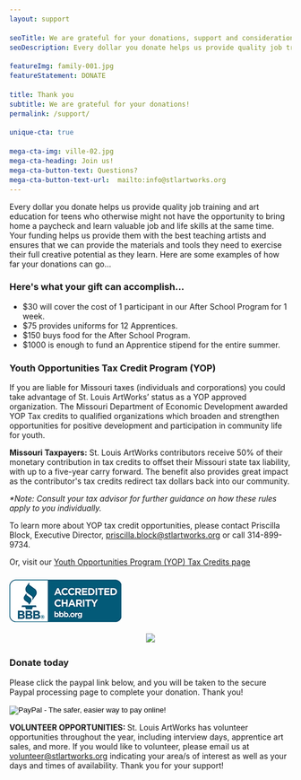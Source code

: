 ```yaml
---
layout: support

seoTitle: We are grateful for your donations, support and consideration
seoDescription: Every dollar you donate helps us provide quality job training and art education for teens who otherwise might not have the opportunity to bring home a paycheck and learn valuable job and life skills at the same time.

featureImg: family-001.jpg
featureStatement: DONATE

title: Thank you
subtitle: We are grateful for your donations!
permalink: /support/

unique-cta: true

mega-cta-img: ville-02.jpg
mega-cta-heading: Join us!
mega-cta-button-text: Questions?
mega-cta-button-text-url:  mailto:info@stlartworks.org
---
```

Every dollar you donate helps us provide quality job training and art education for teens who otherwise might not have the opportunity to bring home a paycheck and learn valuable job and life skills at the same time. Your funding helps us provide them with the best teaching artists and ensures that we can provide the materials and tools they need to exercise their full creative potential as they learn. Here are some examples of how far your donations can go...

### Here's what your gift can accomplish...

* $30 will cover the cost of 1 participant in our After School Program for 1 week.
* $75 provides uniforms for 12 Apprentices.
* $150 buys food for the After School Program.
* $1000 is enough to fund an Apprentice stipend for the entire summer.

### Youth Opportunities Tax Credit Program (YOP)

If you are liable for Missouri taxes (individuals and corporations) you could take advantage of St. Louis ArtWorks’ status as a YOP approved organization. The Missouri Department of Economic Development awarded YOP Tax credits to qualified organizations which broaden and strengthen opportunities for positive development and participation in community life for youth.

<b>Missouri Taxpayers:</b> St. Louis ArtWorks contributors receive 50% of their monetary contribution in tax credits to offset their Missouri state tax liability, with up to a five-year carry forward. The benefit also provides great impact as the contributor's tax credits redirect tax dollars back into our community.

<i>*Note: Consult your tax advisor for further guidance on how these rules apply to you individually.</i>

To learn more about YOP tax credit opportunities, please contact Priscilla Block, Executive Director, priscilla.block@stlartworks.org or call 314-899-9734.

Or, visit our [Youth Opportunities Program (YOP) Tax Credits page](/yop-tax-credits/)


### [![Better Business Bureau logo](/uploads/versions/bbblogobluesm---&#40;----200-76&#41;---.jpg)](http://www.bbb.org/stlouis/business-reviews/charity-arts-and-culture/st-louis-artworks-in-saint-louis-mo-310482094)

<center> <a href="http://www.guidestar.org/organizations/43-1735450/st-louis-artworks.aspx" target="_blank">
    <img src="http://widgets.guidestar.org/gximage2?o=7661363&l=v4" />
</a></center>

### Donate today

Please click the paypal link below, and you will be taken to the secure Paypal processing page to complete your donation. Thank you! 

<form action="https://www.paypal.com/cgi-bin/webscr" method="post" target="_top">
<input type="hidden" name="cmd" value="_s-xclick">
<input type="hidden" name="hosted_button_id" value="2R55J3XLQZYWL">
<input type="image" src="https://drive.google.com/file/d/0B3MbJSqhCOxAaWxYOWc1ZlowM0E/view?usp=sharing" border="0" name="submit" alt="PayPal - The safer, easier way to pay online!">
<img alt="" border="0" src="https://www.paypalobjects.com/en_US/i/scr/pixel.gif" width="1" height="1">
</form>

<b>VOLUNTEER OPPORTUNITIES: </b> St. Louis ArtWorks has volunteer opportunities throughout the year, including interview days, apprentice art sales, and more. If you would like to volunteer, please email us at <a href="mailto:volunteer@stlartworks.org">volunteer@stlartworks.org</a> indicating your area/s of interest as well as your days and times of availability. Thank you for your support!


<script type="text/javascript">var qecsxr519eqmvz;(function(d, t) {
var s = d.createElement(t), options = {
&#39;userName&#39;:&#39;stlartworks&#39;,
&#39;formHash&#39;:&#39;qecsxr519eqmvz&#39;,
&#39;autoResize&#39;:true,
&#39;height&#39;:&#39;695&#39;,
&#39;async&#39;:true,
&#39;host&#39;:&#39;wufoo.com&#39;,
&#39;header&#39;:&#39;show&#39;,
&#39;ssl&#39;:true};
s.src = (&#39;https:&#39; == d.location.protocol ? &#39;https://&#39; : &#39;http://&#39;) + &#39;www.wufoo.com/scripts/embed/form.js&#39;;
s.onload = s.onreadystatechange = function() {
var rs = this.readyState; if (rs) if (rs != &#39;complete&#39;) if (rs != &#39;loaded&#39;) return;
try { qecsxr519eqmvz = new WufooForm();qecsxr519eqmvz.initialize(options);qecsxr519eqmvz.display(); } catch (e) {}};
var scr = d.getElementsByTagName(t)[0], par = scr.parentNode; par.insertBefore(s, scr);
})(document, &#39;script&#39;);</script>
